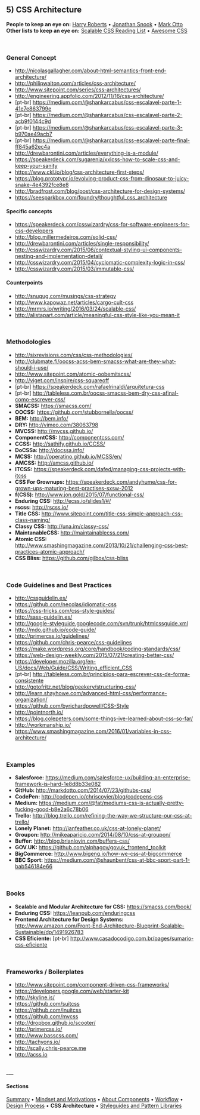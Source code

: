 ## 5) CSS Architecture

**People to keep an eye on:** [Harry Roberts](http://csswizardry.com/) • [Jonathan Snook](http://snook.ca/) • [Mark Otto](http://markdotto.com/)  
**Other lists to keep an eye on:** [Scalable CSS Reading List](https://github.com/davidtheclark/scalable-css-reading-list) • [Awesome CSS](https://github.com/sotayamashita/awesome-css)


<br/>


### General Concept
- http://nicolasgallagher.com/about-html-semantics-front-end-architecture/
- http://philipwalton.com/articles/css-architecture/
- http://www.sitepoint.com/series/css-architectures/
- http://engineering.appfolio.com/2012/11/16/css-architecture/
- [pt-br] https://medium.com/@shankarcabus/css-escalavel-parte-1-41e7e863799e
- [pt-br] https://medium.com/@shankarcabus/css-escalavel-parte-2-acb9f0144c9d
- [pt-br] https://medium.com/@shankarcabus/css-escalavel-parte-3-b970ae49acb7
- [pt-br] https://medium.com/@shankarcabus/css-escalavel-parte-final-ff845a62ec4a
- http://drewbarontini.com/articles/everything-is-a-module/
- https://speakerdeck.com/sugarenia/xxlcss-how-to-scale-css-and-keep-your-sanity
- https://www.ckl.io/blog/css-architecture-first-steps/
- https://blog.prototypr.io/evolving-product-css-from-dinosaur-to-juicy-snake-4e4392fce8e8
- http://bradfrost.com/blog/post/css-architecture-for-design-systems/
- https://seesparkbox.com/foundry/thoughtful_css_architecture

#### Specific concepts
- https://speakerdeck.com/csswizardry/css-for-software-engineers-for-css-developers
- http://blog.millermedeiros.com/solid-css/
- http://drewbarontini.com/articles/single-responsibility/
- http://csswizardry.com/2015/06/contextual-styling-ui-components-nesting-and-implementation-detail/
- http://csswizardry.com/2015/04/cyclomatic-complexity-logic-in-css/
- http://csswizardry.com/2015/03/immutable-css/

#### Counterpoints
- http://snugug.com/musings/css-strategy
- http://www.kapowaz.net/articles/cargo-cult-css
- http://mrmrs.io/writing/2016/03/24/scalable-css/
- http://alistapart.com/article/meaningful-css-style-like-you-mean-it


<br/>


### Methodologies
- http://sixrevisions.com/css/css-methodologies/
- http://clubmate.fi/oocss-acss-bem-smacss-what-are-they-what-should-i-use/
- http://www.sitepoint.com/atomic-oobemitscss/
- http://viget.com/inspire/css-squareoff
- [pt-br] https://speakerdeck.com/rafaelrinaldi/arquitetura-css
- [pt-br] http://tableless.com.br/oocss-smacss-bem-dry-css-afinal-como-escrever-css/
- **SMACSS:** https://smacss.com/
- **OOCSS:** https://github.com/stubbornella/oocss/
- **BEM:** http://bem.info/
- **DRY:** http://vimeo.com/38063798
- **MVCSS:** http://mvcss.github.io/
- **ComponentCSS:** http://componentcss.com/
- **CCSS:** http://sathify.github.io/CCSS/
- **DoCSSa:** http://docssa.info/
- **MCSS:** http://operatino.github.io/MCSS/en/
- **AMCSS:** http://amcss.github.io/
- **ITCSS:** https://speakerdeck.com/dafed/managing-css-projects-with-itcss
- **CSS For Grownups:** https://speakerdeck.com/andyhume/css-for-grown-ups-maturing-best-practises-sxsw-2012
- **f(CSS):** http://www.jon.gold/2015/07/functional-css/
- **Enduring CSS:** http://ecss.io/slides1/#/
- **rscss:** http://rscss.io/
- **Title CSS:** http://www.sitepoint.com/title-css-simple-approach-css-class-naming/
- **Classy CSS:** http://una.im/classy-css/
- **MaintanableCSS:** http://maintainablecss.com/
- **Atomic CSS:** http://www.smashingmagazine.com/2013/10/21/challenging-css-best-practices-atomic-approach/
- **CSS Bliss:** https://github.com/gilbox/css-bliss


<br/>


### Code Guidelines and Best Practices
- http://cssguidelin.es/
- https://github.com/necolas/idiomatic-css
- https://css-tricks.com/css-style-guides/
- http://sass-guidelin.es/
- http://google-styleguide.googlecode.com/svn/trunk/htmlcssguide.xml
- http://mdo.github.io/code-guide/
- http://primercss.io/guidelines/
- https://github.com/chris-pearce/css-guidelines
- https://make.wordpress.org/core/handbook/coding-standards/css/
- https://web-design-weekly.com/2015/07/21/creating-better-css/
- https://developer.mozilla.org/en-US/docs/Web/Guide/CSS/Writing_efficient_CSS
- [pt-br] http://tableless.com.br/principios-para-escrever-css-de-forma-consistente
- http://gotofritz.net/blog/geekery/structuring-css/
- http://learn.shayhowe.com/advanced-html-css/performance-organization/
- https://github.com/byrichardpowell/CSS-Style
- http://pointnorth.io/
- https://blog.colepeters.com/some-things-ive-learned-about-css-so-far/
- http://workmanship.io/
- https://www.smashingmagazine.com/2016/01/variables-in-css-architecture/


<br/>


### Examples
- **Salesforce:** https://medium.com/salesforce-ux/building-an-enterprise-framework-is-hard-1e8d8b33e082
- **GitHub:** http://markdotto.com/2014/07/23/githubs-css/
- **CodePen:** http://codepen.io/chriscoyier/blog/codepens-css
- **Medium:** https://medium.com/@fat/mediums-css-is-actually-pretty-fucking-good-b8e2a6c78b06
- **Trello:** http://blog.trello.com/refining-the-way-we-structure-our-css-at-trello/
- **Lonely Planet:** http://ianfeather.co.uk/css-at-lonely-planet/
- **Groupon:** http://mikeaparicio.com/2014/08/10/css-at-groupon/
- **Buffer:** http://blog.brianlovin.com/buffers-css/
- **GOV.UK:** https://github.com/alphagov/govuk_frontend_toolkit
- **BigCommerce:** http://www.bigeng.io/how-we-css-at-bigcommerce
- **BBC Sport:** https://medium.com/@shaunbent/css-at-bbc-sport-part-1-bab546184e66


<br/>


### Books
- **Scalable and Modular Architecture for CSS:** https://smacss.com/book/
- **Enduring CSS:** https://leanpub.com/enduringcss
- **Frontend Architecture for Design Systems:** http://www.amazon.com/Front-End-Architecture-Blueprint-Scalable-Sustainable/dp/1491926783
- **CSS Eficiente:** [pt-br] http://www.casadocodigo.com.br/pages/sumario-css-eficiente


<br/>


### Frameworks / Boilerplates
- http://www.sitepoint.com/component-driven-css-frameworks/
- https://developers.google.com/web/starter-kit
- http://skyline.is/
- https://github.com/suitcss
- https://github.com/inuitcss
- https://github.com/mvcss
- http://dropbox.github.io/scooter/
- http://primercss.io/
- http://www.basscss.com/
- http://tachyons.io/
- http://scally.chris-pearce.me
- http://acss.io


<br/>
___

#### Sections
[Summary](README.md) • [Mindset and Motivations](mindset-and-motivations.md) • [About Components](about-components.md) • [Workflow](workflow.md) • [Design Process](design-process.md) • **CSS Architecture** • [Styleguides and Pattern Libraries](styleguides-and-pattern-libraries.md)
